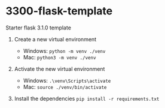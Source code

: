 # 3300-flask-template

Starter flask 3.1.0 template

1. Create a new virtual environment

   - Windows: `python -m venv ./venv`
   - Mac: `python3 -m venv ./venv`

2. Activate the new virtual environment

   - Windows: `.\venv\Scripts\activate`
   - Mac: `source ./venv/bin/activate`

3. Install the dependencies `pip install -r requirements.txt`
